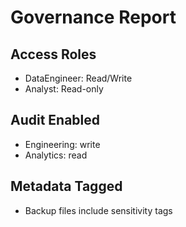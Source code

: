 # Governance Report

## Access Roles
- DataEngineer: Read/Write
- Analyst: Read-only

## Audit Enabled
- Engineering: write
- Analytics: read

## Metadata Tagged
- Backup files include sensitivity tags
